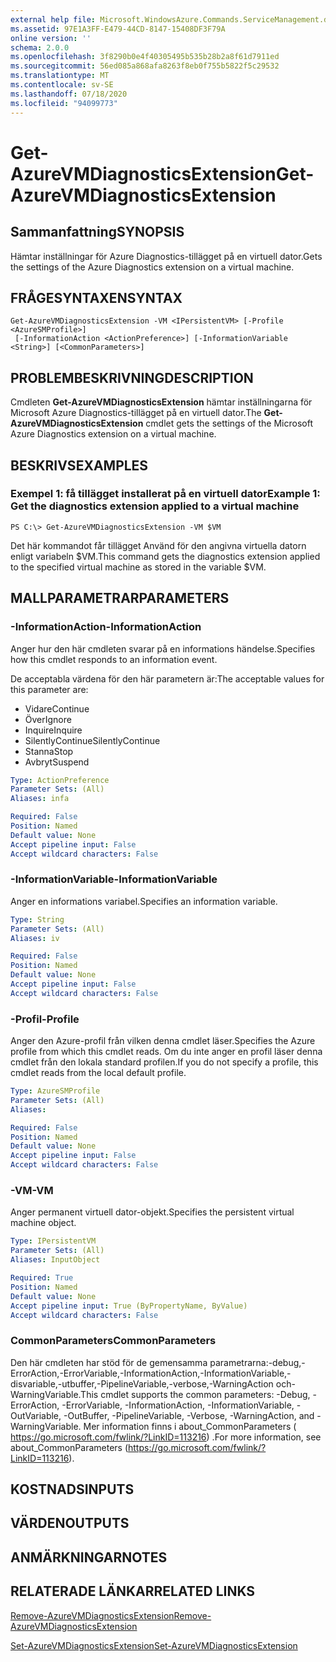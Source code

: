 ```yaml
---
external help file: Microsoft.WindowsAzure.Commands.ServiceManagement.dll-Help.xml
ms.assetid: 97E1A3FF-E479-44CD-8147-15408DF3F79A
online version: ''
schema: 2.0.0
ms.openlocfilehash: 3f8290b0e4f40305495b535b28b2a8f61d7911ed
ms.sourcegitcommit: 56ed085a868afa8263f8eb0f755b5822f5c29532
ms.translationtype: MT
ms.contentlocale: sv-SE
ms.lasthandoff: 07/18/2020
ms.locfileid: "94099773"
---
```

# <span data-ttu-id="f5509-101">Get-AzureVMDiagnosticsExtension</span><span class="sxs-lookup"><span data-stu-id="f5509-101">Get-AzureVMDiagnosticsExtension</span></span>

## <span data-ttu-id="f5509-102">Sammanfattning</span><span class="sxs-lookup"><span data-stu-id="f5509-102">SYNOPSIS</span></span>
<span data-ttu-id="f5509-103">Hämtar inställningar för Azure Diagnostics-tillägget på en virtuell dator.</span><span class="sxs-lookup"><span data-stu-id="f5509-103">Gets the settings of the Azure Diagnostics extension on a virtual machine.</span></span>

## <span data-ttu-id="f5509-104">FRÅGESYNTAXEN</span><span class="sxs-lookup"><span data-stu-id="f5509-104">SYNTAX</span></span>

```
Get-AzureVMDiagnosticsExtension -VM <IPersistentVM> [-Profile <AzureSMProfile>]
 [-InformationAction <ActionPreference>] [-InformationVariable <String>] [<CommonParameters>]
```

## <span data-ttu-id="f5509-105">PROBLEMBESKRIVNING</span><span class="sxs-lookup"><span data-stu-id="f5509-105">DESCRIPTION</span></span>
<span data-ttu-id="f5509-106">Cmdleten **Get-AzureVMDiagnosticsExtension** hämtar inställningarna för Microsoft Azure Diagnostics-tillägget på en virtuell dator.</span><span class="sxs-lookup"><span data-stu-id="f5509-106">The **Get-AzureVMDiagnosticsExtension** cmdlet gets the settings of the Microsoft Azure Diagnostics extension on a virtual machine.</span></span>

## <span data-ttu-id="f5509-107">BESKRIVS</span><span class="sxs-lookup"><span data-stu-id="f5509-107">EXAMPLES</span></span>

### <span data-ttu-id="f5509-108">Exempel 1: få tillägget installerat på en virtuell dator</span><span class="sxs-lookup"><span data-stu-id="f5509-108">Example 1: Get the diagnostics extension applied to a virtual machine</span></span>
```
PS C:\> Get-AzureVMDiagnosticsExtension -VM $VM
```

<span data-ttu-id="f5509-109">Det här kommandot får tillägget Använd för den angivna virtuella datorn enligt variabeln $VM.</span><span class="sxs-lookup"><span data-stu-id="f5509-109">This command gets the diagnostics extension applied to the specified virtual machine as stored in the variable $VM.</span></span>

## <span data-ttu-id="f5509-110">MALLPARAMETRAR</span><span class="sxs-lookup"><span data-stu-id="f5509-110">PARAMETERS</span></span>

### <span data-ttu-id="f5509-111">-InformationAction</span><span class="sxs-lookup"><span data-stu-id="f5509-111">-InformationAction</span></span>
<span data-ttu-id="f5509-112">Anger hur den här cmdleten svarar på en informations händelse.</span><span class="sxs-lookup"><span data-stu-id="f5509-112">Specifies how this cmdlet responds to an information event.</span></span>

<span data-ttu-id="f5509-113">De acceptabla värdena för den här parametern är:</span><span class="sxs-lookup"><span data-stu-id="f5509-113">The acceptable values for this parameter are:</span></span>

- <span data-ttu-id="f5509-114">Vidare</span><span class="sxs-lookup"><span data-stu-id="f5509-114">Continue</span></span>
- <span data-ttu-id="f5509-115">Över</span><span class="sxs-lookup"><span data-stu-id="f5509-115">Ignore</span></span>
- <span data-ttu-id="f5509-116">Inquire</span><span class="sxs-lookup"><span data-stu-id="f5509-116">Inquire</span></span>
- <span data-ttu-id="f5509-117">SilentlyContinue</span><span class="sxs-lookup"><span data-stu-id="f5509-117">SilentlyContinue</span></span>
- <span data-ttu-id="f5509-118">Stanna</span><span class="sxs-lookup"><span data-stu-id="f5509-118">Stop</span></span>
- <span data-ttu-id="f5509-119">Avbryt</span><span class="sxs-lookup"><span data-stu-id="f5509-119">Suspend</span></span>

```yaml
Type: ActionPreference
Parameter Sets: (All)
Aliases: infa

Required: False
Position: Named
Default value: None
Accept pipeline input: False
Accept wildcard characters: False
```

### <span data-ttu-id="f5509-120">-InformationVariable</span><span class="sxs-lookup"><span data-stu-id="f5509-120">-InformationVariable</span></span>
<span data-ttu-id="f5509-121">Anger en informations variabel.</span><span class="sxs-lookup"><span data-stu-id="f5509-121">Specifies an information variable.</span></span>

```yaml
Type: String
Parameter Sets: (All)
Aliases: iv

Required: False
Position: Named
Default value: None
Accept pipeline input: False
Accept wildcard characters: False
```

### <span data-ttu-id="f5509-122">-Profil</span><span class="sxs-lookup"><span data-stu-id="f5509-122">-Profile</span></span>
<span data-ttu-id="f5509-123">Anger den Azure-profil från vilken denna cmdlet läser.</span><span class="sxs-lookup"><span data-stu-id="f5509-123">Specifies the Azure profile from which this cmdlet reads.</span></span>
<span data-ttu-id="f5509-124">Om du inte anger en profil läser denna cmdlet från den lokala standard profilen.</span><span class="sxs-lookup"><span data-stu-id="f5509-124">If you do not specify a profile, this cmdlet reads from the local default profile.</span></span>

```yaml
Type: AzureSMProfile
Parameter Sets: (All)
Aliases: 

Required: False
Position: Named
Default value: None
Accept pipeline input: False
Accept wildcard characters: False
```

### <span data-ttu-id="f5509-125">-VM</span><span class="sxs-lookup"><span data-stu-id="f5509-125">-VM</span></span>
<span data-ttu-id="f5509-126">Anger permanent virtuell dator-objekt.</span><span class="sxs-lookup"><span data-stu-id="f5509-126">Specifies the persistent virtual machine object.</span></span>

```yaml
Type: IPersistentVM
Parameter Sets: (All)
Aliases: InputObject

Required: True
Position: Named
Default value: None
Accept pipeline input: True (ByPropertyName, ByValue)
Accept wildcard characters: False
```

### <span data-ttu-id="f5509-127">CommonParameters</span><span class="sxs-lookup"><span data-stu-id="f5509-127">CommonParameters</span></span>
<span data-ttu-id="f5509-128">Den här cmdleten har stöd för de gemensamma parametrarna:-debug,-ErrorAction,-ErrorVariable,-InformationAction,-InformationVariable,-disvariable,-utbuffer,-PipelineVariable,-verbose,-WarningAction och-WarningVariable.</span><span class="sxs-lookup"><span data-stu-id="f5509-128">This cmdlet supports the common parameters: -Debug, -ErrorAction, -ErrorVariable, -InformationAction, -InformationVariable, -OutVariable, -OutBuffer, -PipelineVariable, -Verbose, -WarningAction, and -WarningVariable.</span></span> <span data-ttu-id="f5509-129">Mer information finns i about_CommonParameters ( https://go.microsoft.com/fwlink/?LinkID=113216) .</span><span class="sxs-lookup"><span data-stu-id="f5509-129">For more information, see about_CommonParameters (https://go.microsoft.com/fwlink/?LinkID=113216).</span></span>

## <span data-ttu-id="f5509-130">KOSTNADS</span><span class="sxs-lookup"><span data-stu-id="f5509-130">INPUTS</span></span>

## <span data-ttu-id="f5509-131">VÄRDEN</span><span class="sxs-lookup"><span data-stu-id="f5509-131">OUTPUTS</span></span>

## <span data-ttu-id="f5509-132">ANMÄRKNINGAR</span><span class="sxs-lookup"><span data-stu-id="f5509-132">NOTES</span></span>

## <span data-ttu-id="f5509-133">RELATERADE LÄNKAR</span><span class="sxs-lookup"><span data-stu-id="f5509-133">RELATED LINKS</span></span>

[<span data-ttu-id="f5509-134">Remove-AzureVMDiagnosticsExtension</span><span class="sxs-lookup"><span data-stu-id="f5509-134">Remove-AzureVMDiagnosticsExtension</span></span>](./Remove-AzureVMDiagnosticsExtension.md)

[<span data-ttu-id="f5509-135">Set-AzureVMDiagnosticsExtension</span><span class="sxs-lookup"><span data-stu-id="f5509-135">Set-AzureVMDiagnosticsExtension</span></span>](./Set-AzureVMDiagnosticsExtension.md)


